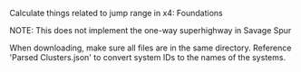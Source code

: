 Calculate things related to jump range in x4: Foundations

NOTE: This does not implement the one-way superhighway in Savage Spur

When downloading, make sure all files are in the same directory.
Reference 'Parsed Clusters.json' to convert system IDs to the names of the systems.
